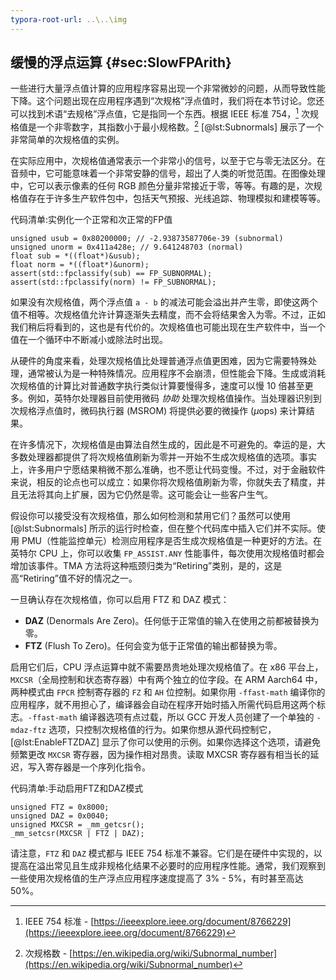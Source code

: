 ```yaml
---
typora-root-url: ..\..\img
---
```


## 缓慢的浮点运算 {#sec:SlowFPArith}

一些进行大量浮点值计算的应用程序容易出现一个非常微妙的问题，从而导致性能下降。这个问题出现在应用程序遇到“次规格”浮点值时，我们将在本节讨论。您还可以找到术语“去规格”浮点值，它是指同一个东西。根据 IEEE 标准 754，[^2] 次规格值是一个非零数字，其指数小于最小规格数。[^1] [@lst:Subnormals] 展示了一个非常简单的次规格值的实例。

在实际应用中，次规格值通常表示一个非常小的信号，以至于它与零无法区分。在音频中，它可能意味着一个非常安静的信号，超出了人类的听觉范围。在图像处理中，它可以表示像素的任何 RGB 颜色分量非常接近于零，等等。有趣的是，次规格值存在于许多生产软件包中，包括天气预报、光线追踪、物理模拟和建模等等。

代码清单:实例化一个正常和次正常的FP值
~~~~ {#lst:Subnormals .cpp}
unsigned usub = 0x80200000; // -2.93873587706e-39 (subnormal)
unsigned unorm = 0x411a428e; // 9.641248703 (normal)
float sub = *((float*)&usub);
float norm = *((float*)&unorm);
assert(std::fpclassify(sub) == FP_SUBNORMAL);
assert(std::fpclassify(norm) != FP_SUBNORMAL);
~~~~~~~~~~~~~~~~~~~~~~~~~~~~~~~~~~~~~~~~~~~~~~~~~

如果没有次规格值，两个浮点值 `a - b` 的减法可能会溢出并产生零，即使这两个值不相等。次规格值允许计算逐渐失去精度，而不会将结果舍入为零。不过，正如我们稍后将看到的，这也是有代价的。次规格值也可能出现在生产软件中，当一个值在一个循环中不断减小或除法时出现。

从硬件的角度来看，处理次规格值比处理普通浮点值更困难，因为它需要特殊处理，通常被认为是一种特殊情况。应用程序不会崩溃，但性能会下降。生成或消耗次规格值的计算比对普通数字执行类似计算要慢得多，速度可以慢 10 倍甚至更多。例如，英特尔处理器目前使用微码 *协助* 处理次规格值操作。当处理器识别到次规格浮点值时，微码执行器 (MSROM) 将提供必要的微操作 ($\mu$ops) 来计算结果。

在许多情况下，次规格值是由算法自然生成的，因此是不可避免的。幸运的是，大多数处理器都提供了将次规格值刷新为零并一开始不生成次规格值的选项。事实上，许多用户宁愿结果稍微不那么准确，也不愿让代码变慢。不过，对于金融软件来说，相反的论点也可以成立：如果你将次规格值刷新为零，你就失去了精度，并且无法将其向上扩展，因为它仍然是零。这可能会让一些客户生气。

假设你可以接受没有次规格值，那么如何检测和禁用它们？虽然可以使用 [@lst:Subnormals] 所示的运行时检查，但在整个代码库中插入它们并不实际。使用 PMU（性能监控单元）检测应用程序是否生成次规格值是一种更好的方法。在英特尔 CPU 上，你可以收集 `FP_ASSIST.ANY` 性能事件，每次使用次规格值时都会增加该事件。TMA 方法将这种瓶颈归类为“Retiring”类别，是的，这是高“Retiring”值不好的情况之一。

一旦确认存在次规格值，你可以启用 FTZ 和 DAZ 模式：

* __DAZ__ (Denormals Are Zero)。任何低于正常值的输入在使用之前都被替换为零。
* __FTZ__ (Flush To Zero)。任何会变为低于正常值的输出都替换为零。

启用它们后，CPU 浮点运算中就不需要昂贵地处理次规格值了。在 x86 平台上，`MXCSR`（全局控制和状态寄存器）中有两个独立的位字段。在 ARM Aarch64 中，两种模式由 `FPCR` 控制寄存器的 `FZ` 和 `AH` 位控制。如果你用 `-ffast-math` 编译你的应用程序，就不用担心了，编译器会自动在程序开始时插入所需代码启用这两个标志。`-ffast-math` 编译器选项有点过载，所以 GCC 开发人员创建了一个单独的 `-mdaz-ftz` 选项，只控制次规格值的行为。如果你想从源代码控制它，[@lst:EnableFTZDAZ] 显示了你可以使用的示例。如果你选择这个选项，请避免频繁更改 `MXCSR` 寄存器，因为操作相对昂贵。读取 MXCSR 寄存器有相当长的延迟，写入寄存器是一个序列化指令。

代码清单:手动启用FTZ和DAZ模式
~~~~ {#lst:EnableFTZDAZ .cpp}
unsigned FTZ = 0x8000;
unsigned DAZ = 0x0040;
unsigned MXCSR = _mm_getcsr();
_mm_setcsr(MXCSR | FTZ | DAZ);
~~~~~~~~~~~~~~~~~~~~~~~~~~~~~~~~~~~~~~~~~~~~~~~~~

请注意，`FTZ` 和 `DAZ` 模式都与 IEEE 754 标准不兼容。它们是在硬件中实现的，以提高在溢出常见且生成非规格化结果不必要时的应用程序性能。通常，我们观察到一些使用次规格值的生产浮点应用程序速度提高了 3% - 5%，有时甚至高达 50%。

[^1]: 次规格数 - [https://en.wikipedia.org/wiki/Subnormal_number](https://en.wikipedia.org/wiki/Subnormal_number)
[^2]: IEEE 754 标准 - [https://ieeexplore.ieee.org/document/8766229](https://ieeexplore.ieee.org/document/8766229)
